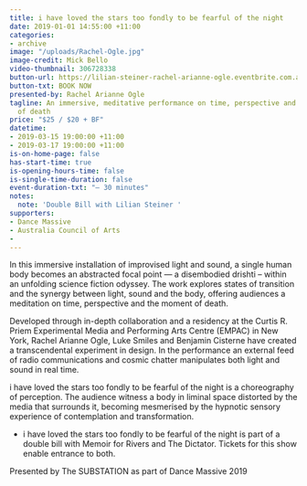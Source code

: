 ```yaml
---
title: i have loved the stars too fondly to be fearful of the night
date: 2019-01-01 14:55:00 +11:00
categories:
- archive
image: "/uploads/Rachel-Ogle.jpg"
image-credit: Mick Bello
video-thumbnail: 306728338
button-url: https://lilian-steiner-rachel-arianne-ogle.eventbrite.com.au
button-txt: BOOK NOW
presented-by: Rachel Arianne Ogle
tagline: An immersive, meditative performance on time, perspective and the moment
  of death
price: "$25 / $20 + BF"
datetime:
- 2019-03-15 19:00:00 +11:00
- 2019-03-17 19:00:00 +11:00
is-on-home-page: false
has-start-time: true
is-opening-hours-time: false
is-single-time-duration: false
event-duration-txt: "– 30 minutes"
notes:
  note: 'Double Bill with Lilian Steiner '
supporters:
- Dance Massive
- Australia Council of Arts
- 
---
```


In this immersive installation of improvised light and sound, a single human body becomes an abstracted focal point — a disembodied drishti – within an unfolding science fiction odyssey. The work explores states of transition and the synergy between light, sound and the body, offering audiences a meditation on time, perspective and the moment of death.

Developed through in-depth collaboration and a residency at the Curtis R. Priem Experimental Media and Performing Arts Centre (EMPAC) in New York, Rachel Arianne Ogle, Luke Smiles and Benjamin Cisterne have created a transcendental experiment in design. In the performance an external feed of radio communications and cosmic chatter manipulates both light and sound in real time.

i have loved the stars too fondly to be fearful of the night is a choreography of perception. The audience witness a body in liminal space distorted by the media that surrounds it, becoming mesmerised by the hypnotic sensory experience of contemplation and transformation.

* i have loved the stars too fondly to be fearful of the night is part of a double bill with Memoir for Rivers and The Dictator. Tickets for this show enable entrance to both.

Presented by The SUBSTATION as part of Dance Massive 2019